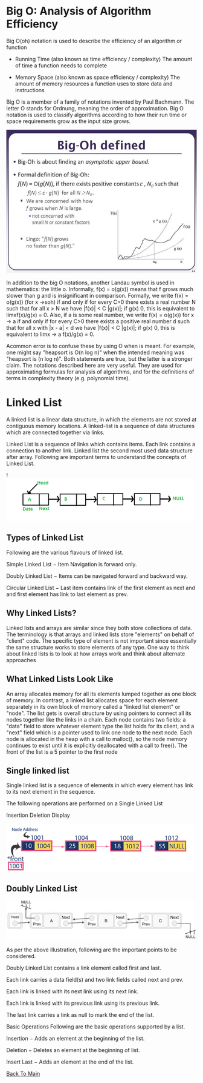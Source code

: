 # Big O: Analysis of Algorithm Efficiency
Big O(oh) notation is used to describe the efficiency of an algorithm or function

- Running Time (also known as time efficiency / complexity)
The amount of time a function needs to complete

- Memory Space (also known as space efficiency / complexity)
The amount of memory resources a function uses to store data and instructions

Big O is a member of a family of notations invented by Paul Bachmann. The letter O stands for Ordnung, meaning the order of approximation. Big O notation is used to classify algorithms according to how their run time or space requirements grow as the input size grows.

![bigO](./big%20o.jpg)


In addition to the big O notations, another Landau symbol is used in mathematics: the
little o. Informally, f(x) = o(g(x)) means that f grows much slower than g and is
insignificant in comparison.
Formally, we write f(x) = o(g(x)) (for x ->soh) if and only if for every C>0 there exists a
real number N such that for all x > N we have |f(x)| < C |g(x)|; if g(x) 0, this is
equivalent to limxf(x)/g(x) = 0.
Also, if a is some real number, we write f(x) = o(g(x)) for x -> a if and only if for every
C>0 there exists a positive real number d such that for all x with |x - a| < d
we have |f(x)| < C |g(x)|; if g(x) 0, this is equivalent to limx -> a f(x)/g(x) = 0.


 Acommon error is to confuse these by using O when  is meant. For example, one might
say "heapsort is O(n log n)" when the intended meaning was "heapsort is (n log n)".
Both statements are true, but the latter is a stronger claim.
The notations described here are very useful. They are used for approximating formulas
for analysis of algorithms, and for the definitions of terms in complexity theory (e.g.
polynomial time).



# Linked List
A linked list is a linear data structure, in which the elements are not stored at contiguous memory locations.
A linked-list is a sequence of data structures which are connected together via links.

Linked List is a sequence of links which contains items. Each link contains a connection to another link. Linked list the second most used data structure after array. Following are important terms to understand the concepts of Linked List.

!![linkedlist](./Linkedlist%20(1).png)

## Types of Linked List
Following are the various flavours of linked list.

Simple Linked List − Item Navigation is forward only.

Doubly Linked List − Items can be navigated forward and backward way.

Circular Linked List − Last item contains link of the first element as next and and first element has link to last element as prev.




## Why Linked Lists?
Linked lists and arrays are similar since they both store collections of data. The
terminology is that arrays and linked lists store "elements" on behalf of "client" code. The
specific type of element is not important since essentially the same structure works to
store elements of any type. One way to think about linked lists is to look at how arrays
work and think about alternate approaches

## What Linked Lists Look Like
An array allocates memory for all its elements lumped together as one block of memory.
In contrast, a linked list allocates space for each element separately in its own block of
memory called a "linked list element" or "node". The list gets is overall structure by using
pointers to connect all its nodes together like the links in a chain.
Each node contains two fields: a "data" field to store whatever element type the list holds
for its client, and a "next" field which is a pointer used to link one node to the next node.
Each node is allocated in the heap with a call to malloc(), so the node memory continues
to exist until it is explicitly deallocated with a call to free(). The front of the list is a
5
pointer to the first node

##  Single linked list
Single linked list is a sequence of elements in which every element has link to its next element in the sequence.

The following operations are performed on a Single Linked List

Insertion
Deletion
Display

![list](./Linked_List_Example.png)

## Doubly Linked List
![double](./doubly_linked_list.jpg)


As per the above illustration, following are the important points to be considered.

Doubly Linked List contains a link element called first and last.

Each link carries a data field(s) and two link fields called next and prev.

Each link is linked with its next link using its next link.

Each link is linked with its previous link using its previous link.

The last link carries a link as null to mark the end of the list.

Basic Operations
Following are the basic operations supported by a list.

Insertion − Adds an element at the beginning of the list.

Deletion − Deletes an element at the beginning of  list.

Insert Last − Adds an element at the end of the list.

[Back To Main](./README.md)